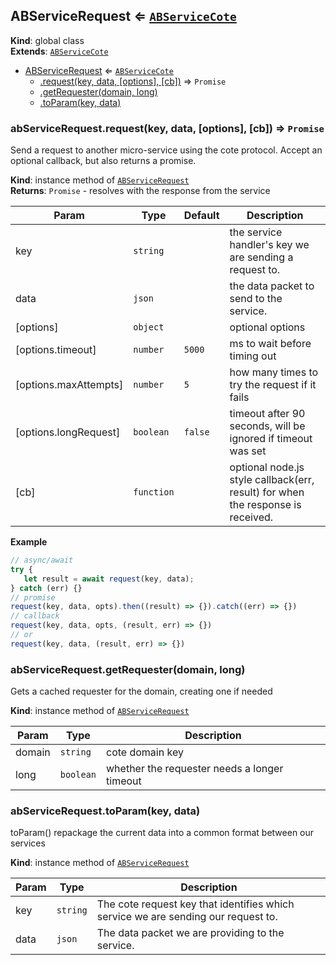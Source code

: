 <a name="ABServiceRequest"></a>

## ABServiceRequest ⇐ [<code>ABServiceCote</code>](#ABServiceCote)
**Kind**: global class  
**Extends**: [<code>ABServiceCote</code>](#ABServiceCote)  

* [ABServiceRequest](#ABServiceRequest) ⇐ [<code>ABServiceCote</code>](#ABServiceCote)
    * [.request(key, data, [options], [cb])](#ABServiceRequest+request) ⇒ <code>Promise</code>
    * [.getRequester(domain, long)](#ABServiceRequest+getRequester)
    * [.toParam(key, data)](#ABServiceCote+toParam)

<a name="ABServiceRequest+request"></a>

### abServiceRequest.request(key, data, [options], [cb]) ⇒ <code>Promise</code>
Send a request to another micro-service using the cote protocol. Accept an
optional callback, but also returns a promise.

**Kind**: instance method of [<code>ABServiceRequest</code>](#ABServiceRequest)  
**Returns**: <code>Promise</code> - resolves with the response from the service  

| Param | Type | Default | Description |
| --- | --- | --- | --- |
| key | <code>string</code> |  | the service handler's key we are sending a request to. |
| data | <code>json</code> |  | the data packet to send to the service. |
| [options] | <code>object</code> |  | optional options |
| [options.timeout] | <code>number</code> | <code>5000</code> | ms to wait before timing out |
| [options.maxAttempts] | <code>number</code> | <code>5</code> | how many times to try the request if  it fails |
| [options.longRequest] | <code>boolean</code> | <code>false</code> | timeout after 90 seconds, will be ignored if timeout was set |
| [cb] | <code>function</code> |  | optional node.js style callback(err, result) for when the response is received. |

**Example**  
```js
// async/await
try {
   let result = await request(key, data);
} catch (err) {}
// promise
request(key, data, opts).then((result) => {}).catch((err) => {})
// callback
request(key, data, opts, (result, err) => {})
// or
request(key, data, (result, err) => {})
```
<a name="ABServiceRequest+getRequester"></a>

### abServiceRequest.getRequester(domain, long)
Gets a cached requester for the domain, creating one if needed

**Kind**: instance method of [<code>ABServiceRequest</code>](#ABServiceRequest)  

| Param | Type | Description |
| --- | --- | --- |
| domain | <code>string</code> | cote domain key |
| long | <code>boolean</code> | whether the requester needs a longer timeout |

<a name="ABServiceCote+toParam"></a>

### abServiceRequest.toParam(key, data)
toParam()
repackage the current data into a common format between our services

**Kind**: instance method of [<code>ABServiceRequest</code>](#ABServiceRequest)  

| Param | Type | Description |
| --- | --- | --- |
| key | <code>string</code> | The cote request key that identifies which service we are sending 			our request to. |
| data | <code>json</code> | The data packet we are providing to the service. |

